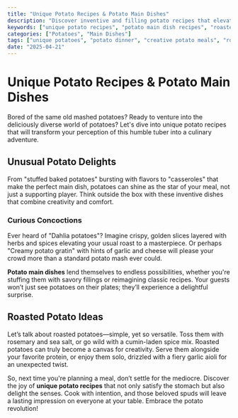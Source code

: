 ```yaml
---
title: "Unique Potato Recipes & Potato Main Dishes"
description: "Discover inventive and filling potato recipes that elevate your dining experience."
keywords: ["unique potato recipes", "potato main dish recipes", "roasted potatoes recipes"]
categories: ["Potatoes", "Main Dishes"]
tags: ["unique potatoes", "potato dinner", "creative potato meals", "roasted potatoes recipes"]
date: "2025-04-21"
---
```


# Unique Potato Recipes & Potato Main Dishes

Bored of the same old mashed potatoes? Ready to venture into the deliciously diverse world of potatoes? Let's dive into unique potato recipes that will transform your perception of this humble tuber into a culinary adventure. 

## Unusual Potato Delights

From "stuffed baked potatoes" bursting with flavors to "casseroles" that make the perfect main dish, potatoes can shine as the star of your meal, not just a supporting player. Think outside the box with these inventive dishes that combine creativity and comfort.

### Curious Concoctions

Ever heard of "Dahlia potatoes"? Imagine crispy, golden slices layered with herbs and spices elevating your usual roast to a masterpiece. Or perhaps "Creamy potato gratin" with hints of garlic and cheese will please your crowd more than a standard potato mash ever could. 

**Potato main dishes** lend themselves to endless possibilities, whether you're stuffing them with savory fillings or reimagining classic recipes. Your guests won’t just see potatoes on their plates; they’ll experience a delightful surprise.

## Roasted Potato Ideas

Let’s talk about roasted potatoes—simple, yet so versatile. Toss them with rosemary and sea salt, or go wild with a cumin-laden spice mix. Roasted potatoes can truly become a canvas for creativity. Serve them alongside your favorite protein, or enjoy them solo, drizzled with a fiery garlic aioli for an unexpected twist.

So, next time you're planning a meal, don’t settle for the mediocre. Discover the joy of **unique potato recipes** that not only satisfy the stomach but also delight the senses. Cook with intention, and those beloved spuds will leave a lasting impression on everyone at your table. Embrace the potato revolution!